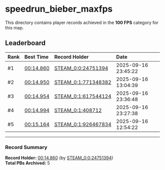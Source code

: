 # speedrun_bieber_maxfps

This directory contains player records achieved in the **100 FPS** category for this map.

## Leaderboard

| Rank | Best Time | Record Holder | Date                |
| :--- | :-------- | :------------ | :------------------ |
| #1   | [00:14.860](./00014860_STEAM_0_0_24751394_20250916-234522.zip) | [STEAM_0:0:24751394](https://speedrun16.com/profile/STEAM_0:0:24751394)   | 2025-09-16 23:45:22 |
| #2   | [00:14.950](./00014950_STEAM_0_1_771348382_20250916-130439.zip) | [STEAM_0:1:771348382](https://speedrun16.com/profile/STEAM_0:1:771348382)   | 2025-09-16 13:04:39 |
| #3   | [00:14.954](./00014954_STEAM_0_1_617544124_20250916-233648.zip) | [STEAM_0:1:617544124](https://speedrun16.com/profile/STEAM_0:1:617544124)   | 2025-09-16 23:36:48 |
| #4   | [00:14.994](./00014994_STEAM_0_1_408712_20250916-232738.zip) | [STEAM_0:1:408712](https://speedrun16.com/profile/STEAM_0:1:408712)   | 2025-09-16 23:27:38 |
| #5   | [00:15.164](./00015164_STEAM_0_1_926467834_20250916-125422.zip) | [STEAM_0:1:926467834](https://speedrun16.com/profile/STEAM_0:1:926467834)   | 2025-09-16 12:54:22 |

---

### Record Summary
**Record Holder:** [00:14.860](./00014860_STEAM_0_0_24751394_20250916-234522.zip) (by [STEAM_0:0:24751394](https://speedrun16.com/profile/STEAM_0:0:24751394))  
**Total PBs Archived:** 5
